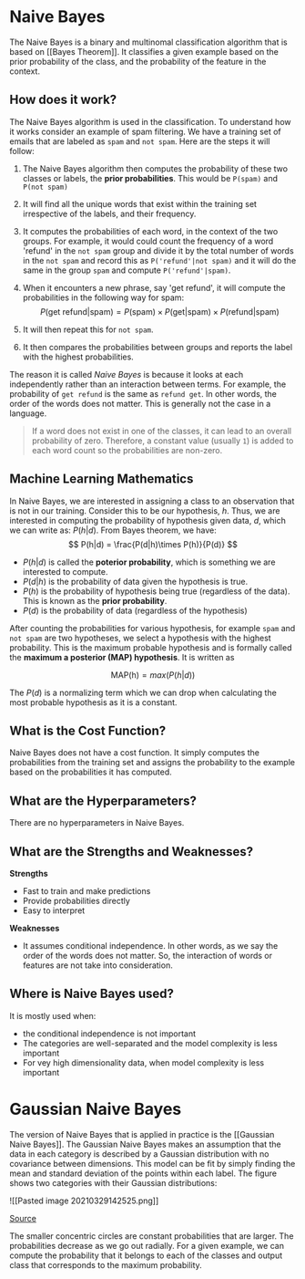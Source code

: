 
# Naive Bayes
The Naive Bayes is a binary and multinomal classification algorithm that is based on [[Bayes Theorem]]. It classifies a given example based on the prior probability of the class, and the probability of the feature in the context. 

## How does it work? 
The Naive Bayes algorithm is used in the classification. To understand how it works consider an example of spam filtering. We have a training set of emails that are labeled as `spam` and `not spam`. Here are the steps it will follow: 
1. The Naive Bayes algorithm then computes the probability of these two classes or labels, the **prior probabilities**. This would be `P(spam)` and `P(not spam)`
2. It will find all the unique words that exist within the training set irrespective of the labels, and their frequency. 
3. It computes the probabilities of each word, in the context of the two groups. For example, it would could count the frequency of a word 'refund' in the `not spam` group and divide it by the total number of words in the `not spam` and record this as `P('refund'|not spam)` and it will do the same in the group `spam` and compute 	`P('refund'|spam)`. 
4. When it encounters a new phrase, say 'get refund', it will compute the probabilities in the following way for spam: 
$$
P(\text{get refund}|\text{spam}) = P(\text{spam})\times P(\text{get}|\text{spam}) \times P(\text{refund}|\text{spam})
$$

5. It will then repeat this for `not spam`. 
6. It then compares the probabilities between groups and reports the label with the highest probabilities.

The reason it is called *Naive Bayes* is because it looks at each independently rather than an interaction between terms. For example, the probability of `get refund` is the same as `refund get`. In other words, the order of the words does not matter. This is generally not the case in a language. 

> If a word does not exist in one of the classes, it can lead to an overall probability of zero. Therefore, a constant value (usually `1`) is added to each word count so the probabilities are non-zero. 

## Machine Learning Mathematics

In Naive Bayes, we are interested in assigning a class to an observation that is not in our training. Consider this to be our hypothesis, $h$. Thus, we are interested in computing the probability of hypothesis given data, $d$, which we can write as: $P(h|d)$. From Bayes theorem, we have: 
$$
P(h|d) = \frac{P(d|h)\times P(h)}{P(d)}
$$

* $P(h|d)$ is called the **poterior probability**, which is something we are interested to compute. 
* $P(d|h)$ is the probability of data given the hypothesis is true.
* $P(h)$ is the probability of hypothesis being true (regardless of the data). This is known as the **prior probability**.
* $P(d)$ is the probability of data (regardless of the hypothesis)

After counting the probabilities for various hypothesis, for example `spam` and `not spam` are two hypotheses, we select a hypothesis with the highest probability. This is the maximum probable hypothesis and is formally called the **maximum a posterior (MAP) hypothesis**. It is written as 

$$
\text{MAP(h)} = max(P(h|d))
$$

The $P(d)$ is a normalizing term which we can drop when calculating the most probable hypothesis as it is a constant. 

## What is the Cost Function? 

Naive Bayes does not have a cost function. It simply computes the probabilities from the training set and assigns the probability to the example based on the probabilities it has computed. 

## What are the Hyperparameters? 

There are no hyperparameters in Naive Bayes. 

## What are the Strengths and Weaknesses? 

**Strengths**
* Fast to train and make predictions
* Provide probabilities directly
* Easy to interpret

**Weaknesses**
* It assumes conditional independence. In other words, as we say the order of the words does not matter. So, the interaction of words or features are not take into consideration. 

## Where is Naive Bayes used? 
It is mostly used when:
* the conditional independence is not important
* The categories are well-separated and the model complexity is less important
* For vey high dimensionality data, when model complexity is less important

# Gaussian Naive Bayes
The version of Naive Bayes that is applied in practice is the [[Gaussian Naive Bayes]]. The Gaussian Naive Bayes makes an assumption that the data in each category is described by a Gaussian distribution with no covariance between dimensions. This model can be fit by simply finding the mean and standard deviation of the points within each label. The figure shows two categories with their Gaussian distributions: 

![[Pasted image 20210329142525.png]]

[Source](https://jakevdp.github.io/PythonDataScienceHandbook/05.05-naive-bayes.html)

The smaller concentric circles are constant probabilities that are larger. The probabilities decrease as we go out radially. For a given example, we can compute the probability that it belongs to each of the classes and output class that corresponds to the maximum probability. 
